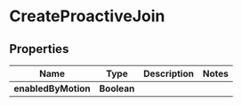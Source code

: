 

# CreateProactiveJoin


## Properties

| Name | Type | Description | Notes |
|------------ | ------------- | ------------- | -------------|
|**enabledByMotion** | **Boolean** |  |  |



